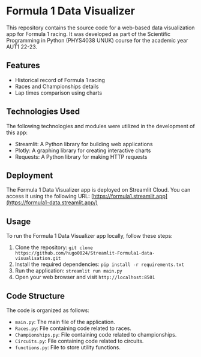# Formula 1 Data Visualizer

This repository contains the source code for a web-based data visualization app for Formula 1 racing. It was developed as part of the Scientific Programming in Python (PHYS4038 UNUK) course for the academic year AUT1 22-23.

## Features

- Historical record of Formula 1 racing
- Races and Championships details
- Lap times comparison using charts

## Technologies Used

The following technologies and modules were utilized in the development of this app:

- Streamlit: A Python library for building web applications
- Plotly: A graphing library for creating interactive charts
- Requests: A Python library for making HTTP requests

## Deployment

The Formula 1 Data Visualizer app is deployed on Streamlit Cloud. You can access it using the following URL: [https://formula1.streamlit.app](https://formula1-data.streamlit.app/)

## Usage

To run the Formula 1 Data Visualizer app locally, follow these steps:

1.  Clone the repository:  `git clone https://github.com/hugo0024/Streamlit-Formula1-data-visualisation.git`
2.  Install the required dependencies:  `pip install -r requirements.txt`
3.  Run the application:  `streamlit run main.py`
4.  Open your web browser and visit  `http://localhost:8501`

## Code Structure

The code is organized as follows:

- `main.py`: The main file of the application.
- `Races.py`: File containing code related to races.
- `Championships.py`: File containing code related to championships.
- `Circuits.py`: File containing code related to circuits.
- `functions.py`: File to store utility functions.
